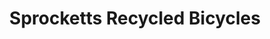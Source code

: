 ---
title: "Sprocketts Recycled Bicycles"
url: /seattle/sprocketts-recycled-bicycles/
shop: bicycle
---